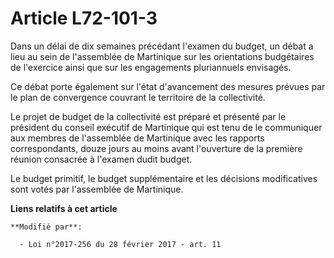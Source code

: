 # Article L72-101-3

Dans un délai de dix semaines précédant l'examen du budget, un débat a lieu au sein de l'assemblée de Martinique sur les
orientations budgétaires de l'exercice ainsi que sur les engagements pluriannuels envisagés.

Ce débat porte également sur l'état d'avancement des mesures prévues par  le plan de convergence couvrant le territoire de la
collectivité. 

Le projet de budget de la collectivité est préparé et présenté par le président du conseil exécutif de Martinique qui est
tenu de le communiquer aux membres de l'assemblée de Martinique avec les rapports correspondants, douze jours au moins avant
l'ouverture de la première réunion consacrée à l'examen dudit budget. 

Le budget primitif, le budget supplémentaire et les décisions modificatives sont votés par l'assemblée de Martinique.

**Liens relatifs à cet article**

	**Modifié par**:

	  - Loi n°2017-256 du 28 février 2017 - art. 11
